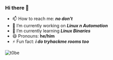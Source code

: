 ### Hi there 👋

<!--
**deathpicnic/deathpicnic** is a ✨ _special_ ✨ repository because its `README.md` (this file) appears on your GitHub profile.

Here are some ideas to get you started:

- 🔭 I’m currently working on ...
- 🌱 I’m currently learning ...
- 👯 I’m looking to collaborate on ...
- 🤔 I’m looking for help with ...
- 💬 Ask me about ...
- 📫 How to reach me: ...
- 😄 Pronouns: ...
- ⚡ Fun fact: ...
-->

- 📫 How to reach me: ***no don't***
- 🔭 I’m currently working on ***Linux n Automation***
- 🌱 I’m currently learning ***Linux Binaries***
- 😄 Pronouns: **he/him**
- ⚡ Fun fact: ***i do tryhackme rooms too***

![t0be](https://tryhackme-badges.s3.amazonaws.com/t0be.png)
